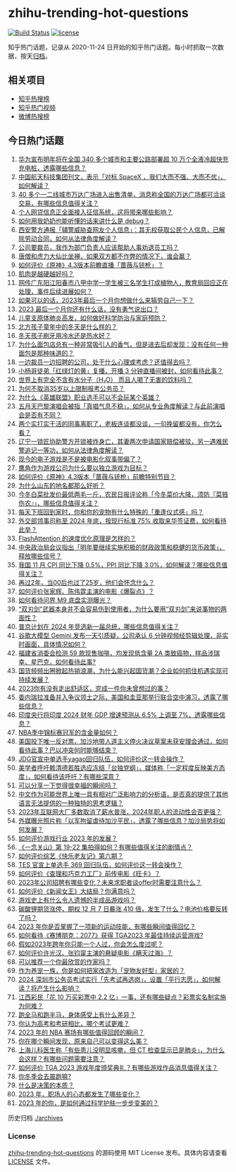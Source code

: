 # zhihu-trending-hot-questions

[![Build Status](https://github.com/justjavac/zhihu-trending-hot-questions/workflows/ci/badge.svg?branch=master)](https://github.com/justjavac/zhihu-trending-hot-questions/actions)
[![license](https://img.shields.io/github/license/justjavac/zhihu-trending-hot-questions)](https://github.com/justjavac/zhihu-trending-hot-questions/blob/master/LICENSE)

知乎热门话题，记录从 2020-11-24
日开始的知乎热门话题。每小时抓取一次数据，按天[归档](./archives)。

## 相关项目

- [知乎热搜榜](https://github.com/justjavac/zhihu-trending-top-search)
- [知乎热门视频](https://github.com/justjavac/zhihu-trending-hot-video)
- [微博热搜榜](https://github.com/justjavac/weibo-trending-hot-search)

## 今日热门话题

<!-- BEGIN -->
<!-- 最后更新时间 Sat Dec 09 2023 10:24:53 GMT+0800 (China Standard Time) -->

1. [华为宣布明年将在全国 340 多个城市和主要公路部署超 10 万个全液冷超快充充电桩，透露哪些信息？](https://www.zhihu.com/question/633878463)
1. [中国航天科技集团刊文，表示「对标 SpaceX ，我们大而不强、大而不优」，如何解读？](https://www.zhihu.com/question/633695237)
1. [40 多个一二线城市万达广场进入出售清单，消息称全国的万达广场都可洽谈交易，有哪些信息值得关注？](https://www.zhihu.com/question/633924828)
1. [个人网贷信息正全面接入征信系统，这将带来哪些影响？](https://www.zhihu.com/question/633873922)
1. [如何用我奶奶也能听懂的话来讲什么是 debug？](https://www.zhihu.com/question/631416577)
1. [西安警方通报「辅警威胁查网友个人信息」：其无权获取公民个人信息，已解除劳动合同，如何从法律角度解读？](https://www.zhihu.com/question/633922503)
1. [公司要裁员，我作为部门负责人应该帮助人事劝退员工吗？](https://www.zhihu.com/question/633665172)
1. [唐僧和虎力大仙比坐禅，如果双方都不作弊的情况下，谁会赢？](https://www.zhihu.com/question/633522353)
1. [如何评价《原神》4.3版本前瞻直播「蔷薇与铳枪」？](https://www.zhihu.com/question/633960431)
1. [肌肉是越硬越好吗？](https://www.zhihu.com/question/633686899)
1. [网传广东阳江阳春市八甲中学一学生被三名学生打成植物人，教育局回应正在处理，事件后续进展如何？](https://www.zhihu.com/question/633576621)
1. [如果可以的话，2023年最后一个月你想做什么来犒劳自己一下？](https://www.zhihu.com/question/634015672)
1. [2023 最后一个月你还有什么话，没有勇气说出口？](https://www.zhihu.com/question/632831759)
1. [儿童支原体肺炎高发，如何做好科学防治与家庭预防？](https://www.zhihu.com/question/629458424)
1. [北方孩子童年中的冬天是什么样的？](https://www.zhihu.com/question/629557481)
1. [冬天孩子刷牙用冷水还是热水好？](https://www.zhihu.com/question/498121153)
1. [为什么面包店总有一种非常吸引人的香气，但是进去后却发现：没有任何一种面包是那种味道的？](https://www.zhihu.com/question/50090053)
1. [一边裁员一边招聘的公司，处于什么心理或考虑？还值得去吗？](https://www.zhihu.com/question/632472623)
1. [小杨哥徒弟「红绿灯的黄」复播，开播 3 分钟直播间被封，如何看待此事？](https://www.zhihu.com/question/633738169)
1. [世界上有完全不含有水分子（H₂O） 而且人喝了无害的饮料吗？](https://www.zhihu.com/question/633186948)
1. [为何不取消35岁以上限制报考公务员？](https://www.zhihu.com/question/633243194)
1. [为什么《英雄联盟》职业选手可以不会玩某个英雄？](https://www.zhihu.com/question/630318764)
1. [五月天巴黎演唱会被指「真唱气息不稳」，如何从专业角度解读？与此前演唱会是否有不同？](https://www.zhihu.com/question/633863052)
1. [两个实打实干活的同事离职了，老板连谈都没谈，一句挽留都没有，你怎么看？](https://www.zhihu.com/question/415313450)
1. [辽宁一锁匠协助警方开锁被炸身亡，其妻两次申请国家赔偿被驳，另一遇难民警追记一等功，如何从法律角度解读？](https://www.zhihu.com/question/633883450)
1. [现今的电子游戏是不是被电影化叙事带偏了？](https://www.zhihu.com/question/633731718)
1. [鹰角作为游戏公司为什么要以独立游戏为目标？](https://www.zhihu.com/question/629190393)
1. [如何评价《原神》4.3版本「蔷薇与铳枪」前瞻特别节目？](https://www.zhihu.com/question/633958040)
1. [为什么山东的地名都那么好听？](https://www.zhihu.com/question/50460784)
1. [今冬白菜批发价最低两毛一斤，农民日报评论称「今冬菜价大降，须防『菜贱伤农』」，哪些信息值得关注？](https://www.zhihu.com/question/633536579)
1. [每天下班回到家时，你和你的宠物有什么特殊的「重逢仪式感」吗？](https://www.zhihu.com/question/632807308)
1. [外交部领事司称至 2024 年底，按现行标准 75% 收取来华签证费，如何看待此举？](https://www.zhihu.com/question/633911613)
1. [FlashAttention 的速度优化原理是怎样的？](https://www.zhihu.com/question/611236756)
1. [中央政治局会议指出「明年要继续实施积极的财政政策和稳健的货币政策」，释放哪些信号？](https://www.zhihu.com/question/633916765)
1. [我国 11 月 CPI 同比下降 0.5%，PPI 同比下降 3.0%，如何解读？哪些信息值得关注？](https://www.zhihu.com/question/634039649)
1. [再过2年，当00后也过了25岁，他们会怀念什么？](https://www.zhihu.com/question/633781993)
1. [如何评价张家辉、陈伟霆主演的电影《爆裂点》？](https://www.zhihu.com/question/563180968)
1. [如何看待问界 M9 底盘实测曝光？](https://www.zhihu.com/question/633881977)
1. [“双刃剑”武器本身并不会容易伤到使用者，为什么要用“双刃剑”来说事物的两面性？](https://www.zhihu.com/question/632473510)
1. [普京计划在 2024 年竞选新一届总统，哪些信息值得关注？](https://www.zhihu.com/question/633961720)
1. [谷歌大模型 Gemini 发布一天引质疑，公司承认 6 分钟视频经剪辑处理，非实时画面，具体情况如何？](https://www.zhihu.com/question/633926510)
1. [福建省消委会检测 59 款现售咖啡，均发现低含量 2A 类致癌物，样品涉瑞幸、星巴克，如何看待此事?](https://www.zhihu.com/question/633873024)
1. [国货频频出圈掀起热销浪潮，为什么能兴起国货潮？企业如何抓住机遇实现可持续发展？](https://www.zhihu.com/question/633873550)
1. [2023你有没有走出舒适区，完成一件你未曾想过的事？](https://www.zhihu.com/question/633909768)
1. [委内瑞拉准备并入争议领土之际，美国和圭亚那举行联合空中演习，透露了哪些信息？](https://www.zhihu.com/question/633922321)
1. [印度央行将印度 2024 财年 GDP 增速预测从 6.5% 上调至 7%，透露哪些信息？](https://www.zhihu.com/question/633897827)
1. [NBA季中锦标赛冠军的含金量如何？](https://www.zhihu.com/question/633752099)
1. [美国投下唯一反对票，加沙地带人道主义停火决议草案未获安理会通过，如何看待此事？巴以冲突何时能够结束？](https://www.zhihu.com/question/634032509)
1. [JDG官宣中单选手yagao回归队伍，如何评价这一转会操作？](https://www.zhihu.com/question/633904809)
1. [美学者呼吁赖清德若胜选应冻结「台独党纲」，媒体称「一定程度反映美方态度」，如何看待该呼吁？有哪些深意？](https://www.zhihu.com/question/633381197)
1. [可以分享一下觉得很幸福的瞬间吗？](https://www.zhihu.com/question/632191009)
1. [中文作为可能世界上唯一具有相对广泛影响力的分析语，是否真的提供了其他语言无法提供的一种独特的思考逻辑？](https://www.zhihu.com/question/633488985)
1. [2023年互联网大厂多数取消了薪水普涨，2024年职人的流动性会否更强？](https://www.zhihu.com/question/631330205)
1. [外媒曝光照片称「以军拘留虐待加沙平民」，透露了哪些信息？加沙局势将如何发展？](https://www.zhihu.com/question/633879951)
1. [如何评价游戏行业 2023 年的发展？](https://www.zhihu.com/question/633379332)
1. [《一念关山》第 19-22 集拍得如何？有哪些值得关注的剧情点？](https://www.zhihu.com/question/633779502)
1. [如何评价综艺《快乐老友记》第六期？](https://www.zhihu.com/question/633873417)
1. [TES 官宣上单选手 369 回归队伍，如何评价这一转会操作？](https://www.zhihu.com/question/633897101)
1. [如何评价《查理和巧克力工厂》前传电影《旺卡》？](https://www.zhihu.com/question/633756712)
1. [2023年公司招聘有哪些变化？未来求职者谈offer时需要注意什么？](https://www.zhihu.com/question/631330230)
1. [如何评价《新闻女王》大结局？你满意吗？](https://www.zhihu.com/question/633944513)
1. [游戏史上有什么令人遗憾的半成品游戏吗？](https://www.zhihu.com/question/65103231)
1. [碳酸锂期货涨停，期权 12 月 7 日暴涨 410 倍，发生了什么？电池价格要反转了吗？](https://www.zhihu.com/question/633735386)
1. [2023 年你是否掌握了一项新的运动技能，有哪些瞬间值得回忆？](https://www.zhihu.com/question/633293001)
1. [如何看待《赛博朋克：2077》获得 TGA2023 年最佳持续运营游戏?](https://www.zhihu.com/question/633879373)
1. [假如2023年跨年你只能一个人过，你会怎么度过呢？](https://www.zhihu.com/question/634001951)
1. [如何评价许光汉、张钧甯主演的悬疑电影《瞒天过海》？](https://www.zhihu.com/question/632995571)
1. [可以推荐一个你最欣赏的作家吗？](https://www.zhihu.com/question/633103454)
1. [作为养宠一族，你是如何把家改造为「宠物友好型」家居的？](https://www.zhihu.com/question/632517420)
1. [2024 深圳市公务员考试实行「先考试再选岗」，设置「平行志愿」，如何解读？将产生什么影响？](https://www.zhihu.com/question/633533304)
1. [江西彩民「花 10 万买彩票中 2.2 亿」一事，还有哪些疑点？彩票实名制实施为何难？](https://www.zhihu.com/question/633805190)
1. [跑全马和跑半马，身体感受上有什么差异？](https://www.zhihu.com/question/633414586)
1. [你认为高考和考研相比，哪个考试更难？](https://www.zhihu.com/question/356041460)
1. [2023 年的 NBA 赛场有哪些值得回顾的瞬间？](https://www.zhihu.com/question/633577305)
1. [你在哪个瞬间发现，原来自己可以变得这么美？](https://www.zhihu.com/question/632634456)
1. [上海儿科医生称「有些患儿没明显咳嗽，但 CT 检查显示已是肺炎」，为什么会这样？有哪些问题需要注意？](https://www.zhihu.com/question/633869668)
1. [如何评价 TGA 2023 游戏年度颁奖典礼？有哪些游戏作品消息值得关注？](https://www.zhihu.com/question/633860614)
1. [你冬季会去晨跑嘛?](https://www.zhihu.com/question/633378166)
1. [什么是决策的本质？](https://www.zhihu.com/question/607006033)
1. [2023 年，职场人的心态都发生了哪些变化？](https://www.zhihu.com/question/632472692)
1. [2023 年的你，是如何通过科学护肤一步步变美的？](https://www.zhihu.com/question/632668447)

<!-- END -->

历史归档 [./archives](./archives)

### License

[zhihu-trending-hot-questions](https://github.com/justjavac/zhihu-trending-hot-questions)
的源码使用 MIT License 发布。具体内容请查看 [LICENSE](./LICENSE) 文件。
